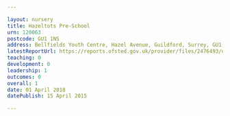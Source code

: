 ```yaml
---

layout: nursery
title: Hazeltots Pre-School
urn: 120063
postcode: GU1 1NS
address: Bellfields Youth Centre, Hazel Avenue, Guildford, Surrey, GU1 1NS
latestReportUrl: https://reports.ofsted.gov.uk/provider/files/2476493/urn/120063.pdf
teaching: 0
development: 0
leadership: 1
outcomes: 0
overall: 1
date: 01 April 2018 
datePublish: 15 April 2015

---
```

